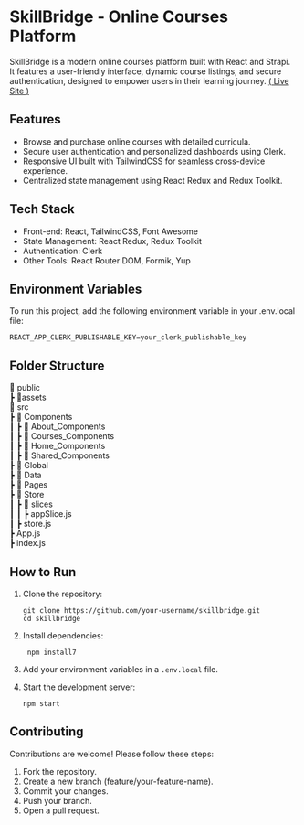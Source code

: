 # SkillBridge - Online Courses Platform

SkillBridge is a modern online courses platform built with React and Strapi. It features a user-friendly interface, dynamic course listings, and secure authentication, designed to empower users in their learning journey.
<a href="https://mustafa-sayed-m.github.io/Online-Courses/">( Live Site )</a>

## Features

- Browse and purchase online courses with detailed curricula.
- Secure user authentication and personalized dashboards using Clerk.
- Responsive UI built with TailwindCSS for seamless cross-device experience.
- Centralized state management using React Redux and Redux Toolkit.

## Tech Stack

- Front-end: React, TailwindCSS, Font Awesome
- State Management: React Redux, Redux Toolkit
- Authentication: Clerk
- Other Tools: React Router DOM, Formik, Yup

## Environment Variables

To run this project, add the following environment variable in your .env.local file:

```
REACT_APP_CLERK_PUBLISHABLE_KEY=your_clerk_publishable_key
```

## Folder Structure

📂 public  
 ┣ 📂assets  
📂 src  
 ┣ 📂 Components  
 ┃ ┣ 📂 About_Components  
 ┃ ┣ 📂 Courses_Components  
 ┃ ┣ 📂 Home_Components  
 ┃ ┣ 📂 Shared_Components  
 ┣ 📂 Global  
 ┣ 📂 Data  
 ┣ 📂 Pages  
 ┣ 📂 Store  
 ┃ ┣ 📂 slices  
 ┃ ┃ ┣ appSlice.js  
 ┃ ┣ store.js  
 ┣ App.js  
 ┣ index.js

## How to Run

1. Clone the repository:

   ```
   git clone https://github.com/your-username/skillbridge.git
   cd skillbridge
   ```

2. Install dependencies:

   ```
    npm install7
   ```

3. Add your environment variables in a `.env.local` file.

4. Start the development server:

   ```
   npm start
   ```

## Contributing

Contributions are welcome! Please follow these steps:

1. Fork the repository.
2. Create a new branch (feature/your-feature-name).
3. Commit your changes.
4. Push your branch.
5. Open a pull request.
